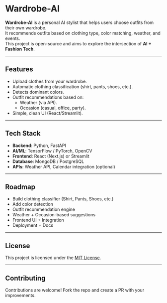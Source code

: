 # Wardrobe-AI 

**Wardrobe-AI** is a personal AI stylist that helps users choose outfits from their own wardrobe.  
It recommends outfits based on clothing type, color matching, weather, and events.  
This project is open-source and aims to explore the intersection of **AI + Fashion Tech**.

---

##  Features
- Upload clothes from your wardrobe.
- Automatic clothing classification (shirt, pants, shoes, etc.).
- Detects dominant colors.
- Outfit recommendations based on:
  - Weather (via API).
  - Occasion (casual, office, party).
- Simple, clean UI (React/Streamlit).

---

## Tech Stack
- **Backend**: Python, FastAPI
- **AI/ML**: TensorFlow / PyTorch, OpenCV
- **Frontend**: React (Next.js) or Streamlit
- **Database**: MongoDB / PostgreSQL
- **APIs**: Weather API, Calendar integration (optional)

---

##  Roadmap
-  Build clothing classifier (Shirt, Pants, Shoes, etc.)
-  Add color detection
-  Outfit recommendation engine
-  Weather + Occasion-based suggestions
-  Frontend UI + Integration
-  Deployment + Docs

---

##  License
This project is licensed under the [MIT License](LICENSE).

---

## Contributing
Contributions are welcome! Fork the repo and create a PR with your improvements.
